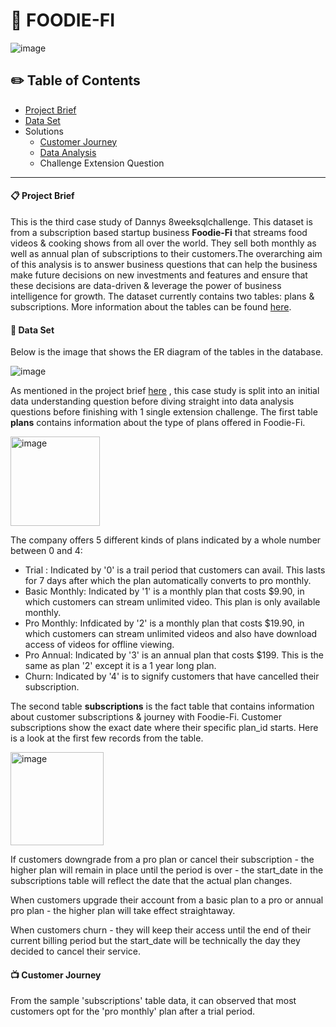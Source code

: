 #  :avocado: FOODIE-FI
![image](https://user-images.githubusercontent.com/54994083/179741981-b7465522-1bea-4de4-8c2d-924365952f28.png)

## :pencil2: Table of Contents

- [Project Brief](#clipboard-project-brief)
- [Data Set](#file_folder-data-set)
- Solutions
  - [Customer Journey](#tv-customer-journey)
  - [Data Analysis](https://github.com/shsra430/SQLChallenges/blob/main/Case%20Study%203%20-%20Foodie%20Fi/Solutions.md)
  - Challenge Extension Question
 
***

#### :clipboard: Project Brief

This is the third case study of Dannys 8weeksqlchallenge. This dataset is from a subscription based startup business **Foodie-Fi** that streams food videos & cooking shows from all over the world. They sell both monthly as well as annual plan of subscriptions to their customers.The overarching aim of this analysis is to answer business questions that can help the business make future decisions on new investments and features and ensure that these decisions are data-driven & leverage the power of business intelligence for growth.
The dataset currently contains two tables: plans & subscriptions.
More information about the tables can be found [here](https://8weeksqlchallenge.com/case-study-3/).

#### :file_folder: Data Set
Below is the image that shows the ER diagram of the tables in the database.

![image](https://user-images.githubusercontent.com/54994083/179738560-c5a813e8-9778-4135-a150-c975ca7fb37e.png)

As mentioned in the project brief [here](https://8weeksqlchallenge.com/case-study-3/) , this case study is split into an initial data understanding question before diving straight into data analysis questions before finishing with 1 single extension challenge.
The first table **plans** contains information about the type of plans offered in Foodie-Fi.

<img width="143" alt="image" src="https://user-images.githubusercontent.com/54994083/179754020-abc52578-00af-4695-9667-d17803785a0b.png">

The company offers 5 different kinds of plans indicated by a whole number between 0 and 4:
  * Trial : Indicated by '0' is a trail period that customers can avail. This lasts for 7 days after which the plan automatically converts to pro monthly.
  * Basic Monthly: Indicated by '1' is a monthly plan that costs $9.90, in which customers can stream unlimited video. This plan is only available monthly.
  * Pro Monthly: Infdicated by '2' is a monthly plan that costs $19.90, in which customers can stream unlimited videos and also have download access of videos for offline viewing.
  * Pro Annual: Indicated by '3' is an annual plan that costs $199. This is the same as plan '2' except it is a 1 year long plan.
  * Churn: Indicated by '4' is to signify customers that have cancelled their subscription.

The second table **subscriptions** is the fact table that contains information about customer subscriptions & journey with Foodie-Fi. 
Customer subscriptions show the exact date where their specific plan_id starts. Here is a look at the first few records from the table.

<img width="149" alt="image" src="https://user-images.githubusercontent.com/54994083/179755782-296aa19a-e387-44dd-91fe-bd7a5e245e5b.png">

If customers downgrade from a pro plan or cancel their subscription - the higher plan will remain in place until the period is over - the start_date in the subscriptions table will reflect the date that the actual plan changes.

When customers upgrade their account from a basic plan to a pro or annual pro plan - the higher plan will take effect straightaway.

When customers churn - they will keep their access until the end of their current billing period but the start_date will be technically the day they decided to cancel their service.
  
#### :tv: Customer Journey
From the sample 'subscriptions' table data, it can observed that most customers opt for the 'pro monthly' plan after a trial period.
